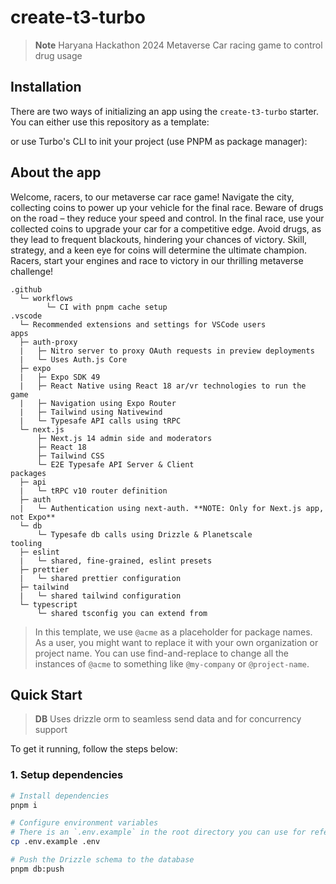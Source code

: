 # create-t3-turbo

> **Note**
>Haryana Hackathon 2024 Metaverse Car racing game to control drug usage


## Installation

There are two ways of initializing an app using the `create-t3-turbo` starter. You can either use this repository as a template:

or use Turbo's CLI to init your project (use PNPM as package manager):



## About the app
Welcome, racers, to our metaverse car race game! Navigate the city, collecting coins to power up your vehicle for the final race. Beware of drugs on the road – they reduce your speed and control. In the final race, use your collected coins to upgrade your car for a competitive edge. Avoid drugs, as they lead to frequent blackouts, hindering your chances of victory. Skill, strategy, and a keen eye for coins will determine the ultimate champion. Racers, start your engines and race to victory in our thrilling metaverse challenge!


```text
.github
  └─ workflows
        └─ CI with pnpm cache setup
.vscode
  └─ Recommended extensions and settings for VSCode users
apps
  ├─ auth-proxy
  |   ├─ Nitro server to proxy OAuth requests in preview deployments
  |   └─ Uses Auth.js Core
  ├─ expo
  |   ├─ Expo SDK 49
  |   ├─ React Native using React 18 ar/vr technologies to run the game
  |   ├─ Navigation using Expo Router
  |   ├─ Tailwind using Nativewind
  |   └─ Typesafe API calls using tRPC
  └─ next.js
      ├─ Next.js 14 admin side and moderators
      ├─ React 18
      ├─ Tailwind CSS
      └─ E2E Typesafe API Server & Client
packages
  ├─ api
  |   └─ tRPC v10 router definition
  ├─ auth
  |   └─ Authentication using next-auth. **NOTE: Only for Next.js app, not Expo**
  └─ db
      └─ Typesafe db calls using Drizzle & Planetscale
tooling
  ├─ eslint
  |   └─ shared, fine-grained, eslint presets
  ├─ prettier
  |   └─ shared prettier configuration
  ├─ tailwind
  |   └─ shared tailwind configuration
  └─ typescript
      └─ shared tsconfig you can extend from
```

> In this template, we use `@acme` as a placeholder for package names. As a user, you might want to replace it with your own organization or project name. You can use find-and-replace to change all the instances of `@acme` to something like `@my-company` or `@project-name`.

## Quick Start

> **DB**
>  Uses drizzle orm to seamless send data and for concurrency support

To get it running, follow the steps below:

### 1. Setup dependencies

```bash
# Install dependencies
pnpm i

# Configure environment variables
# There is an `.env.example` in the root directory you can use for reference
cp .env.example .env

# Push the Drizzle schema to the database
pnpm db:push
```
